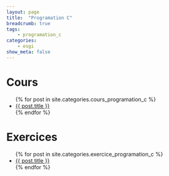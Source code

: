 ```yaml
---
layout: page
title:  "Programation C"
breadcrumb: true
tags:
    - programation_c
categories:
    - esgi
show_meta: false
---
```


# Cours
<ul>
    {% for post in site.categories.cours_programation_c %}
    <li><a href="{{ site.url }}{{ post.url }}">{{ post.title }}</a></li>
    {% endfor %}
</ul>

# Exercices
<ul>
    {% for post in site.categories.exercice_programation_c %}
    <li><a href="{{ site.url }}{{ post.url }}">{{ post.title }}</a></li>
    {% endfor %}
</ul>
